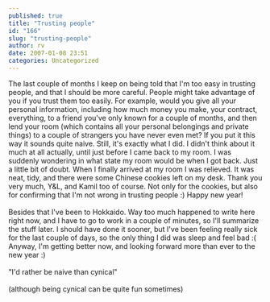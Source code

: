 ```yaml
---
published: true
title: "Trusting people"
id: "166"
slug: "trusting-people"
author: rv
date: 2007-01-08 23:51
categories: Uncategorized
---
```

The last couple of months I keep on being told that I'm too easy in trusting people, and that I should be more careful. People might take advantage of you if you trust them too easily. For example, would you give all your personal information, including how much money you make, your contract, everything, to a friend you've only known for a couple of months, and then lend your room (which contains all your personal belongings and private things) to a couple of strangers you have never even met? If you put it this way it sounds quite naive. Still, it's exactly what I did. I didn't think about it much at all actually, until just before I came back to my room. I was suddenly wondering in what state my room would be when I got back. Just a little bit of doubt. When I finally arrived at my room I was relieved. It was neat, tidy, and there were some Chinese cookies left on my desk. Thank you very much, Y&amp;L, and Kamil too of course. Not only for the cookies, but also for confirming that I'm not wrong in trusting people :) Happy new year!<br /><br />Besides that I've been to Hokkaido. Way too much happened to write here right now, and I have to go to work in a couple of minutes, so I'll summarize the stuff later. I should have done it sooner, but I've been feeling really sick for the last couple of days, so the only thing I did was sleep and feel bad :( Anyway, I'm getting better now, and looking forward more than ever to the new year :)<br /><br />"I'd rather be naive than cynical"<br /><br />(although being cynical can be quite fun sometimes)
